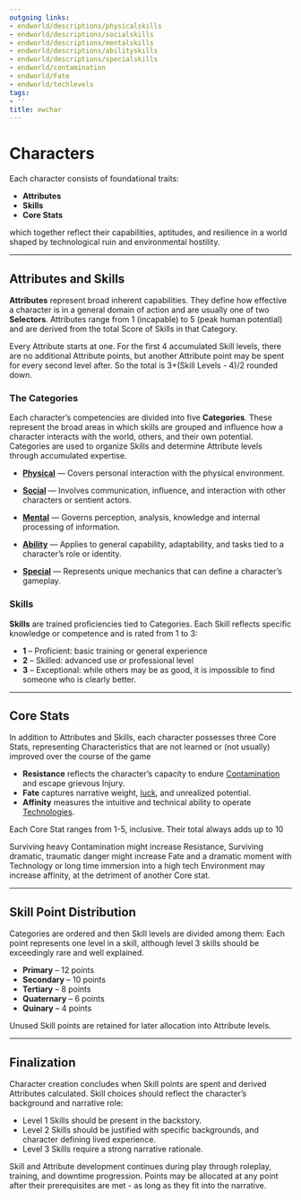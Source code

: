 ```yaml
---
outgoing links:
- endworld/descriptions/physicalskills
- endworld/descriptions/socialskills
- endworld/descriptions/mentalskills
- endworld/descriptions/abilityskills
- endworld/descriptions/specialskills
- endworld/contamination
- endworld/Fate
- endworld/techlevels
tags:
- ''
title: ewchar
---
```

# Characters 

Each character consists of foundational traits: 
* **Attributes**
* **Skills**
* **Core Stats**
 
which together reflect their capabilities, aptitudes, and resilience in a world shaped by technological ruin and environmental hostility.

---

## Attributes and Skills

**Attributes** represent broad inherent capabilities. They define how effective a character is in a general domain of action and are usually one of two **Selectors**. Attributes range from 1 (incapable) to 5 (peak human potential) and are derived from the total Score of Skills in that Category.

Every Attribute starts at one. For the first 4 accumulated Skill levels, there are no additional Attribute points, but another Attribute point may be spent for every second level after. So the total is 3+(Skill Levels - 4)/2 rounded down.

### The Categories

Each character’s competencies are divided into five **Categories**. These represent the broad areas in which skills are grouped and influence how a character interacts with the world, others, and their own potential. Categories are used to organize Skills and determine Attribute levels through accumulated expertise.

* **[Physical](endworld/descriptions/physicalskills)** — Covers personal interaction with the physical environment.

* **[Social](endworld/descriptions/socialskills)** — Involves communication, influence, and interaction with other characters or sentient actors.

* **[Mental](endworld/descriptions/mentalskills)** — Governs perception, analysis, knowledge and internal processing of information.

* **[Ability](endworld/descriptions/abilityskills)** — Applies to general capability, adaptability, and tasks tied to a character’s role or identity.

* **[Special](endworld/descriptions/specialskills)** — Represents unique mechanics that can define a character’s gameplay.

### Skills

**Skills** are trained proficiencies tied to Categories. Each Skill reflects specific knowledge or competence and is rated from 1 to 3:

* **1** – Proficient: basic training or general experience
* **2** – Skilled: advanced use or professional level
* **3** – Exceptional: while others may be as good, it is impossible to find someone who is clearly better.



---

## Core Stats

In addition to Attributes and Skills, each character possesses three Core Stats, representing Characteristics that are not learned or (not usually) improved over the course of the game

* **Resistance** reflects the character’s capacity to endure [Contamination](endworld/contamination) and escape grievous Injury.
* **Fate** captures narrative weight, [luck](endworld/Fate), and unrealized potential.
* **Affinity** measures the intuitive and technical ability to operate [Technologies](endworld/techlevels).

Each Core Stat ranges from 1-5, inclusive. Their total always adds up to 10

Surviving heavy Contamination might increase Resistance, Surviving dramatic, traumatic danger might increase Fate and a dramatic moment with Technology or long time immersion into a high tech Environment may increase affinity, at the detriment of another Core stat.

---

## Skill Point Distribution

Categories are ordered and then Skill levels are divided among them: Each point represents one level in a skill, although level 3 skills should be exceedingly rare and well explained. 


* **Primary** – 12 points
* **Secondary** – 10 points
* **Tertiary** – 8 points
* **Quaternary** – 6 points
* **Quinary** – 4 points

 Unused Skill points are retained for later allocation into Attribute levels.

---

## Finalization 

Character creation concludes when Skill points are spent and derived Attributes calculated. Skill choices should reflect the character’s background and narrative role:

* Level 1 Skills should be present in the backstory.
* Level 2 Skills should be justified with specific backgrounds, and character defining lived experience.
* Level 3 Skills require a strong narrative rationale.

Skill and Attribute development continues during play through roleplay, training, and downtime progression. 
Points may be allocated at any point after their prerequisites are met - as long as they fit into the narrative.
